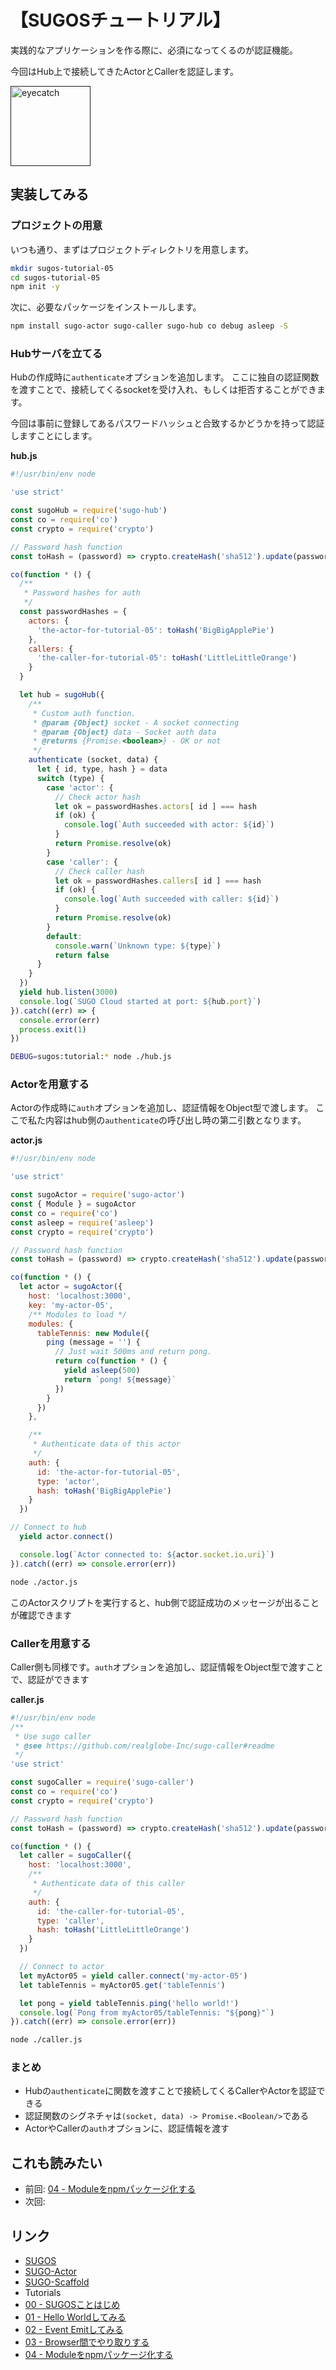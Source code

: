 # 【SUGOSチュートリアル】 

実践的なアプリケーションを作る際に、必須になってくるのが認証機能。

今回はHub上で接続してきたActorとCallerを認証します。


<a href="">
    <img src="../../images/eyecatch-auth.jpg"
         alt="eyecatch"
         height="128"
         style="height:128px"
    /></a>




## 実装してみる

### プロジェクトの用意

いつも通り、まずはプロジェクトディレクトリを用意します。

```bash
mkdir sugos-tutorial-05
cd sugos-tutorial-05
npm init -y

```

次に、必要なパッケージをインストールします。

```bash
npm install sugo-actor sugo-caller sugo-hub co debug asleep -S
```

### Hubサーバを立てる

Hubの作成時に`authenticate`オプションを追加します。
ここに独自の認証関数を渡すことで、接続してくるsocketを受け入れ、もしくは拒否することができます。

今回は事前に登録してあるパスワードハッシュと合致するかどうかを持って認証しますことにします。

**hub.js**

```javascript
#!/usr/bin/env node

'use strict'

const sugoHub = require('sugo-hub')
const co = require('co')
const crypto = require('crypto')

// Password hash function
const toHash = (password) => crypto.createHash('sha512').update(password).digest('hex')

co(function * () {
  /**
   * Password hashes for auth
   */
  const passwordHashes = {
    actors: {
      'the-actor-for-tutorial-05': toHash('BigBigApplePie')
    },
    callers: {
      'the-caller-for-tutorial-05': toHash('LittleLittleOrange')
    }
  }

  let hub = sugoHub({
    /**
     * Custom auth function.
     * @param {Object} socket - A socket connecting
     * @param {Object} data - Socket auth data
     * @returns {Promise.<boolean>} - OK or not
     */
    authenticate (socket, data) {
      let { id, type, hash } = data
      switch (type) {
        case 'actor': {
          // Check actor hash
          let ok = passwordHashes.actors[ id ] === hash
          if (ok) {
            console.log(`Auth succeeded with actor: ${id}`)
          }
          return Promise.resolve(ok)
        }
        case 'caller': {
          // Check caller hash
          let ok = passwordHashes.callers[ id ] === hash
          if (ok) {
            console.log(`Auth succeeded with caller: ${id}`)
          }
          return Promise.resolve(ok)
        }
        default:
          console.warn(`Unknown type: ${type}`)
          return false
      }
    }
  })
  yield hub.listen(3000)
  console.log(`SUGO Cloud started at port: ${hub.port}`)
}).catch((err) => {
  console.error(err)
  process.exit(1)
})

```
```bash
DEBUG=sugos:tutorial:* node ./hub.js
```


### Actorを用意する

Actorの作成時に`auth`オプションを追加し、認証情報をObject型で渡します。
ここで私た内容はhub側の`authenticate`の呼び出し時の第二引数となります。

**actor.js**

```javascript
#!/usr/bin/env node

'use strict'

const sugoActor = require('sugo-actor')
const { Module } = sugoActor
const co = require('co')
const asleep = require('asleep')
const crypto = require('crypto')

// Password hash function
const toHash = (password) => crypto.createHash('sha512').update(password).digest('hex')

co(function * () {
  let actor = sugoActor({
    host: 'localhost:3000',
    key: 'my-actor-05',
    /** Modules to load */
    modules: {
      tableTennis: new Module({
        ping (message = '') {
          // Just wait 500ms and return pong.
          return co(function * () {
            yield asleep(500)
            return `pong! ${message}`
          })
        }
      })
    },

    /**
     * Authenticate data of this actor
     */
    auth: {
      id: 'the-actor-for-tutorial-05',
      type: 'actor',
      hash: toHash('BigBigApplePie')
    }
  })

// Connect to hub
  yield actor.connect()

  console.log(`Actor connected to: ${actor.socket.io.uri}`)
}).catch((err) => console.error(err))

```

```bash
node ./actor.js
```

このActorスクリプトを実行すると、hub側で認証成功のメッセージが出ることが確認できます


### Callerを用意する

Caller側も同様です。`auth`オプションを追加し、認証情報をObject型で渡すことで、認証ができます

**caller.js**

```javascript
#!/usr/bin/env node
/**
 * Use sugo caller
 * @see https://github.com/realglobe-Inc/sugo-caller#readme
 */
'use strict'

const sugoCaller = require('sugo-caller')
const co = require('co')
const crypto = require('crypto')

// Password hash function
const toHash = (password) => crypto.createHash('sha512').update(password).digest('hex')

co(function * () {
  let caller = sugoCaller({
    host: 'localhost:3000',
    /**
     * Authenticate data of this caller
     */
    auth: {
      id: 'the-caller-for-tutorial-05',
      type: 'caller',
      hash: toHash('LittleLittleOrange')
    }
  })

  // Connect to actor
  let myActor05 = yield caller.connect('my-actor-05')
  let tableTennis = myActor05.get('tableTennis')

  let pong = yield tableTennis.ping('hello world!')
  console.log(`Pong from myActor05/tableTennis: "${pong}"`)
}).catch((err) => console.error(err))


```

```bash
node ./caller.js
```

### まとめ

+ Hubの`authenticate`に関数を渡すことで接続してくるCallerやActorを認証できる
+ 認証関数のシグネチャは`(socket, data) -> Promise.<Boolean/>`である
+ ActorやCallerの`auth`オプションに、認証情報を渡す



## これも読みたい

+ 前回: [04 - Moduleをnpmパッケージ化する](https://github.com/realglobe-Inc/sugos-tutorial/blob/master/dist/markdown/ja/04%20-%20Module%E3%82%92npm%E3%83%91%E3%83%83%E3%82%B1%E3%83%BC%E3%82%B8%E5%8C%96%E3%81%99%E3%82%8B.md)
+ 次回: []()

## リンク

+ [SUGOS](https://github.com/realglobe-Inc/sugos)
+ [SUGO-Actor](https://github.com/realglobe-Inc/sugo-actor)
+ [SUGO-Scaffold](https://github.com/realglobe-Inc/sugo-scaffold)
+ Tutorials
+ [00 - SUGOSことはじめ](https://github.com/realglobe-Inc/sugos-tutorial/blob/master/dist/markdown/ja/00%20-%20SUGOS%E3%81%93%E3%81%A8%E3%81%AF%E3%81%98%E3%82%81.md)
+ [01 - Hello Worldしてみる](https://github.com/realglobe-Inc/sugos-tutorial/blob/master/dist/markdown/ja/01%20-%20Hello%20World%E3%81%97%E3%81%A6%E3%81%BF%E3%82%8B.md)
+ [02 - Event Emitしてみる](https://github.com/realglobe-Inc/sugos-tutorial/blob/master/dist/markdown/ja/02%20-%20Event%20Emit%E3%81%97%E3%81%A6%E3%81%BF%E3%82%8B.md)
+ [03 - Browser間でやり取りする](https://github.com/realglobe-Inc/sugos-tutorial/blob/master/dist/markdown/ja/03%20-%20Browser%E9%96%93%E3%81%A7%E3%82%84%E3%82%8A%E5%8F%96%E3%82%8A%E3%81%99%E3%82%8B.md)
+ [04 - Moduleをnpmパッケージ化する](https://github.com/realglobe-Inc/sugos-tutorial/blob/master/dist/markdown/ja/04%20-%20Module%E3%82%92npm%E3%83%91%E3%83%83%E3%82%B1%E3%83%BC%E3%82%B8%E5%8C%96%E3%81%99%E3%82%8B.md)
